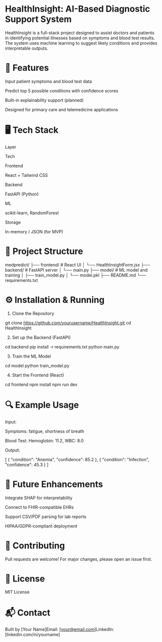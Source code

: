 # HealthInsight: AI-Based Diagnostic Support System

HealthInsight is a full-stack project designed to assist doctors and patients in identifying potential illnesses based on symptoms and blood test results. The system uses machine learning to suggest likely conditions and provides interpretable outputs.

# 🚀 Features

Input patient symptoms and blood test data

Predict top 5 possible conditions with confidence scores

Built-in explainability support (planned)

Designed for primary care and telemedicine applications

# 🖥️ Tech Stack

Layer

Tech

Frontend

React + Tailwind CSS

Backend

FastAPI (Python)

ML

scikit-learn, RandomForest

Storage

In-memory / JSON (for MVP)

# 📂 Project Structure

medpredict/
├── frontend/                  # React UI
│   └── HealthInsightForm.jsx
├── backend/                   # FastAPI server
│   └── main.py
├── model/                     # ML model and training
│   ├── train_model.py
│   └── model.pkl
├── README.md
└── requirements.txt

# ⚙️ Installation & Running

1. Clone the Repository

git clone https://github.com/yourusername/HealthInsight.git
cd HealthInsight

2. Set up the Backend (FastAPI)

cd backend
pip install -r requirements.txt
python main.py

3. Train the ML Model

cd model
python train_model.py

4. Start the Frontend (React)

cd frontend
npm install
npm run dev

# 🔍 Example Usage

Input:

Symptoms: fatigue, shortness of breath

Blood Test: Hemoglobin: 11.2, WBC: 8.0

Output:

[
  { "condition": "Anemia", "confidence": 85.2 },
  { "condition": "Infection", "confidence": 45.3 }
]

# 🧠 Future Enhancements

Integrate SHAP for interpretability

Connect to FHIR-compatible EHRs

Support CSV/PDF parsing for lab reports

HIPAA/GDPR-compliant deployment

# 🤝 Contributing

Pull requests are welcome! For major changes, please open an issue first.

# 📄 License

MIT License

# 📬 Contact

Built by [Your Name]Email: [your@email.com]LinkedIn: [linkedin.com/in/yourname]
